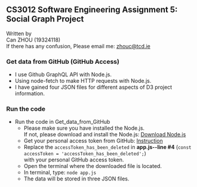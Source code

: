 ## CS3012 Software Engineering Assignment 5: **Social Graph Project**  

Written by  
Can ZHOU (19324118)  
If there has any confusion, Please email me: zhouc@tcd.ie

### Get data from GitHub (GitHub Access)  
- I use Github GraphQL API with Node.js.
- Using node-fetch to make HTTP requests with Node.js.
- I have gained four JSON files for different aspects of D3 project information.

### Run the code
- Run the code in Get_data_from_GitHub
    - Please make sure you have installed the Node.js.  
      If not, please download and install the Node.js: [Download Node.js](https://nodejs.org/en/)
    - Get your personal access token from GitHub: [Instruction](https://help.github.com/en/github/authenticating-to-github/creating-a-personal-access-token-for-the-command-line)   
    - Replace the `accessToken_has_been_deleted` in
      **app.js--line #4** (`const accessToken = 'accessToken_has_been_deleted';`)   
      with your personal GitHub access token.
    - Open the terminal where the downloaded file is located.
    - In terminal, type: `node app.js`
    - The data will be stored in three JSON files.